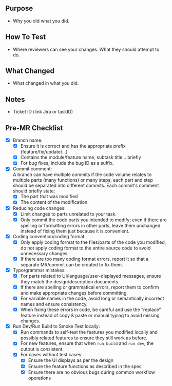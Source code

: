 ## Purpose
- Why you did what you did.

## How To Test
- Where reviewers can see your changes. What they should attempt to do.

## What Changed
- What changed in what you did.

## Notes
- Ticket ID (link Jira or taskID)

## Pre-MR Checklist
- [X] Branch name: 
  - [X] Ensure it is correct and has the appropriate prefix (feature/fix/update/…)
  - [X] Contains the module/feature name, subtask title… briefly
  - [X] For bug fixes, include the bug ID as a suffix.
- [X] Commit comment:\
A branch can have multiple commits if the code volume relates to multiple parts (many functions) or many steps; each part and step should be separated into different commits. Each commit's comment should briefly state:
  - [X] The part that was modified
  - [X] The content of the modification
- [X] Reducing code changes:
  - [X] Limit changes to parts unrelated to your task.
  - [X] Only commit the code parts you intended to modify; even if there are spelling or formatting errors in other parts, leave them unchanged instead of fixing them just because it is convenient.
- [X] Coding convention/coding format:
  - [X] Only apply coding format to the files/parts of the code you modified, do not apply coding format to the entire source code to avoid unnecessary changes.
  - [X] If there are too many coding format errors, report it so that a separate MR/commit can be created to fix them.
- [X] Typo/grammar mistakes:
  - [X] For parts related to UI/language/user-displayed messages, ensure they match the design/description documents.
  - [X] If there are spelling or grammatical errors, report them to confirm and make appropriate changes before committing.
  - [X] For variable names in the code, avoid long or semantically incorrect names and ensure consistency.
  - [X] When fixing these errors in code, be careful and use the “replace” feature instead of copy & paste or manual typing to avoid missing changes.
- [X] Run Dev/Run Build to Smoke Test locally:
  - [X] Run commands to self-test the features you modified locally and possibly related features to ensure they still work as before.
  - [X] For new features, ensure that when `run build` and `run dev`, the output is consistent.
  - [X] For cases without test cases:
    - [X] Ensure the UI displays as per the design
    - [X] Ensure the feature functions as described in the spec
    - [X] Ensure there are no obvious bugs during common workflow operations
